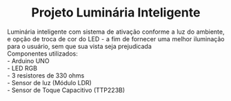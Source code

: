 <h1 align="center">Projeto Luminária Inteligente</h1>
<p align="justify">Luminária inteligente com sistema de ativação conforme a luz do ambiente, e opção de troca de cor do LED - a fim de fornecer uma melhor iluminação para o usuário, sem que sua vista seja prejudicada<br>
Componentes utilizados:<br>
- Arduino UNO<br>
- LED RGB<br>
- 3 resistores de 330 ohms<br>
- Sensor de luz (Módulo LDR)<br>
- Sensor de Toque Capacitivo (TTP223B)<br></p>
